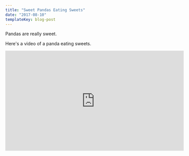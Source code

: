 ```yaml
---
title: "Sweet Pandas Eating Sweets"
date: "2017-08-10"
templateKey: blog-post
---
```


Pandas are really sweet.

Here's a video of a panda eating sweets.

<iframe width="560" height="315" src="https://www.youtube.com/embed/4n0xNbfJLR8" frameborder="0" allowfullscreen></iframe>